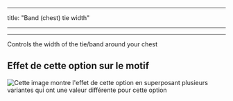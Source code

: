 - - -
title: "Band (chest) tie width"
- - -

***

Controls the width of the tie/band around your chest

## Effet de cette option sur le motif

![Cette image montre l'effet de cette option en superposant plusieurs variantes qui ont une valeur différente pour cette option](bee_bandtiewidth_sample.svg "Effet de cette option sur le motif")
